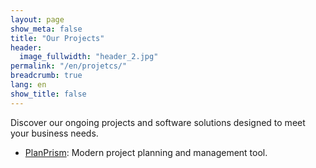 ```yaml
---
layout: page
show_meta: false
title: "Our Projects"
header:
  image_fullwidth: "header_2.jpg"
permalink: "/en/projetcs/"
breadcrumb: true
lang: en
show_title: false
---
```


Discover our ongoing projects and software solutions designed to meet your business needs.

- [PlanPrism](/en/projects/planprism/): Modern project planning and management tool.
